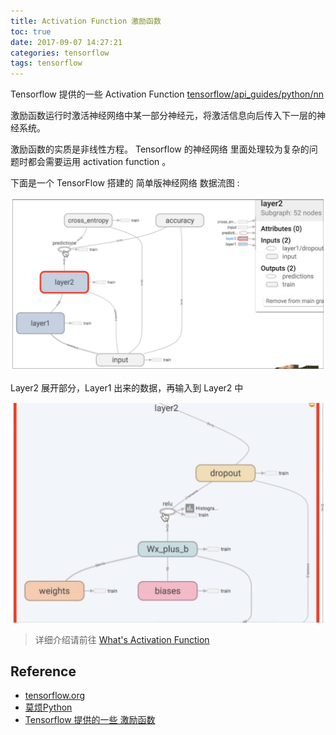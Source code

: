 ```yaml
---
title: Activation Function 激励函数 
toc: true
date: 2017-09-07 14:27:21
categories: tensorflow
tags: tensorflow
---
```


Tensorflow 提供的一些 Activation Function [tensorflow/api_guides/python/nn][5]
 
<!-- more -->

激励函数运行时激活神经网络中某一部分神经元，将激活信息向后传入下一层的神经系统。

激励函数的实质是非线性方程。 Tensorflow 的神经网络 里面处理较为复杂的问题时都会需要运用 activation function 。 

下面是一个 TensorFlow 搭建的 简单版神经网络 数据流图 :

<img src="/images/tensorflow/tf-2.6-active6_1.png" width="550" />

Layer2 展开部分，Layer1 出来的数据，再输入到 Layer2 中

<img src="/images/tensorflow/tf-2.6-active7.jpg" width="550" />

> 详细介绍请前往 [What's Activation Function][4]

## Reference

- [tensorflow.org][1]
- [莫烦Python][2]
- [Tensorflow 提供的一些 激励函数][5]

[1]: https://www.tensorflow.org/
[2]: https://morvanzhou.github.io/tutorials/machine-learning/tensorflow/
[3]: https://github.com/MorvanZhou/Tensorflow-Tutorial
[4]: /2018/09/07/tensorflow-2-6-A-activation-function/
[5]: https://www.tensorflow.org/api_guides/python/nn

